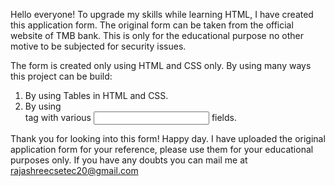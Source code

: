 Hello everyone!
To upgrade my skills while learning HTML, I have created this application form.
The original form can be taken from the official website of TMB bank. This is only for the educational purpose no other motive to be subjected for security issues.

The form is created only using HTML and CSS only.
By using many ways this project can be build:
  1. By using Tables in HTML and CSS.
  2. By using <form> tag with various <input> fields.

Thank you for looking into this form! Happy day.
I have uploaded the original application form for your reference, please use them for your educational purposes only.
If you have any doubts you can mail me at rajashreecsetec20@gmail.com
